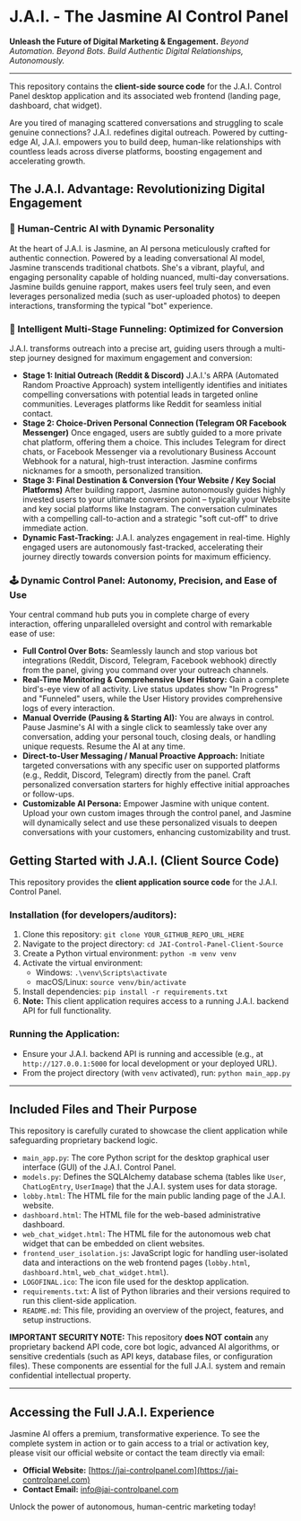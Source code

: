 # J.A.I. - The Jasmine AI Control Panel

**Unleash the Future of Digital Marketing & Engagement.**
_Beyond Automation. Beyond Bots. Build Authentic Digital Relationships, Autonomously._

---

This repository contains the **client-side source code** for the J.A.I. Control Panel desktop application and its associated web frontend (landing page, dashboard, chat widget).

Are you tired of managing scattered conversations and struggling to scale genuine connections? J.A.I. redefines digital outreach. Powered by cutting-edge AI, J.A.I. empowers you to build deep, human-like relationships with countless leads across diverse platforms, boosting engagement and accelerating growth.

## The J.A.I. Advantage: Revolutionizing Digital Engagement

### 🤖 Human-Centric AI with Dynamic Personality

At the heart of J.A.I. is Jasmine, an AI persona meticulously crafted for authentic connection. Powered by a leading conversational AI model, Jasmine transcends traditional chatbots. She's a vibrant, playful, and engaging personality capable of holding nuanced, multi-day conversations. Jasmine builds genuine rapport, makes users feel truly seen, and even leverages personalized media (such as user-uploaded photos) to deepen interactions, transforming the typical "bot" experience.

### 🧠 Intelligent Multi-Stage Funneling: Optimized for Conversion

J.A.I. transforms outreach into a precise art, guiding users through a multi-step journey designed for maximum engagement and conversion:

* **Stage 1: Initial Outreach (Reddit & Discord)**
    J.A.I.'s ARPA (Automated Random Proactive Approach) system intelligently identifies and initiates compelling conversations with potential leads in targeted online communities. Leverages platforms like Reddit for seamless initial contact.
* **Stage 2: Choice-Driven Personal Connection (Telegram OR Facebook Messenger)**
    Once engaged, users are subtly guided to a more private chat platform, offering them a choice. This includes Telegram for direct chats, or Facebook Messenger via a revolutionary Business Account Webhook for a natural, high-trust interaction. Jasmine confirms nicknames for a smooth, personalized transition.
* **Stage 3: Final Destination & Conversion (Your Website / Key Social Platforms)**
    After building rapport, Jasmine autonomously guides highly invested users to your ultimate conversion point – typically your Website and key social platforms like Instagram. The conversation culminates with a compelling call-to-action and a strategic "soft cut-off" to drive immediate action.
* **Dynamic Fast-Tracking:** J.A.I. analyzes engagement in real-time. Highly engaged users are autonomously fast-tracked, accelerating their journey directly towards conversion points for maximum efficiency.

### 🕹️ Dynamic Control Panel: Autonomy, Precision, and Ease of Use

Your central command hub puts you in complete charge of every interaction, offering unparalleled oversight and control with remarkable ease of use:

* **Full Control Over Bots:** Seamlessly launch and stop various bot integrations (Reddit, Discord, Telegram, Facebook webhook) directly from the panel, giving you command over your outreach channels.
* **Real-Time Monitoring & Comprehensive User History:** Gain a complete bird's-eye view of all activity. Live status updates show "In Progress" and "Funneled" users, while the User History provides comprehensive logs of every interaction.
* **Manual Override (Pausing & Starting AI):** You are always in control. Pause Jasmine's AI with a single click to seamlessly take over any conversation, adding your personal touch, closing deals, or handling unique requests. Resume the AI at any time.
* **Direct-to-User Messaging / Manual Proactive Approach:** Initiate targeted conversations with any specific user on supported platforms (e.g., Reddit, Discord, Telegram) directly from the panel. Craft personalized conversation starters for highly effective initial approaches or follow-ups.
* **Customizable AI Persona:** Empower Jasmine with unique content. Upload your own custom images through the control panel, and Jasmine will dynamically select and use these personalized visuals to deepen conversations with your customers, enhancing customizability and trust.

## Getting Started with J.A.I. (Client Source Code)

This repository provides the **client application source code** for the J.A.I. Control Panel.

### Installation (for developers/auditors):

1.  Clone this repository: `git clone YOUR_GITHUB_REPO_URL_HERE`
2.  Navigate to the project directory: `cd JAI-Control-Panel-Client-Source`
3.  Create a Python virtual environment: `python -m venv venv`
4.  Activate the virtual environment:
    * Windows: `.\venv\Scripts\activate`
    * macOS/Linux: `source venv/bin/activate`
5.  Install dependencies: `pip install -r requirements.txt`
6.  **Note:** This client application requires access to a running J.A.I. backend API for full functionality.

### Running the Application:

* Ensure your J.A.I. backend API is running and accessible (e.g., at `http://127.0.0.1:5000` for local development or your deployed URL).
* From the project directory (with `venv` activated), run: `python main_app.py`

---

## Included Files and Their Purpose

This repository is carefully curated to showcase the client application while safeguarding proprietary backend logic.

* `main_app.py`: The core Python script for the desktop graphical user interface (GUI) of the J.A.I. Control Panel.
* `models.py`: Defines the SQLAlchemy database schema (tables like `User`, `ChatLogEntry`, `UserImage`) that the J.A.I. system uses for data storage.
* `lobby.html`: The HTML file for the main public landing page of the J.A.I. website.
* `dashboard.html`: The HTML file for the web-based administrative dashboard.
* `web_chat_widget.html`: The HTML file for the autonomous web chat widget that can be embedded on client websites.
* `frontend_user_isolation.js`: JavaScript logic for handling user-isolated data and interactions on the web frontend pages (`lobby.html`, `dashboard.html`, `web_chat_widget.html`).
* `LOGOFINAL.ico`: The icon file used for the desktop application.
* `requirements.txt`: A list of Python libraries and their versions required to run this client-side application.
* `README.md`: This file, providing an overview of the project, features, and setup instructions.

**IMPORTANT SECURITY NOTE:**
This repository **does NOT contain** any proprietary backend API code, core bot logic, advanced AI algorithms, or sensitive credentials (such as API keys, database files, or configuration files). These components are essential for the full J.A.I. system and remain confidential intellectual property.

---

## Accessing the Full J.A.I. Experience

Jasmine AI offers a premium, transformative experience. To see the complete system in action or to gain access to a trial or activation key, please visit our official website or contact the team directly via email:

* **Official Website:** [https://jai-controlpanel.com](https://jai-controlpanel.com)
* **Contact Email:** [info@jai-controlpanel.com](mailto:info@jai-controlpanel.com)

Unlock the power of autonomous, human-centric marketing today!

